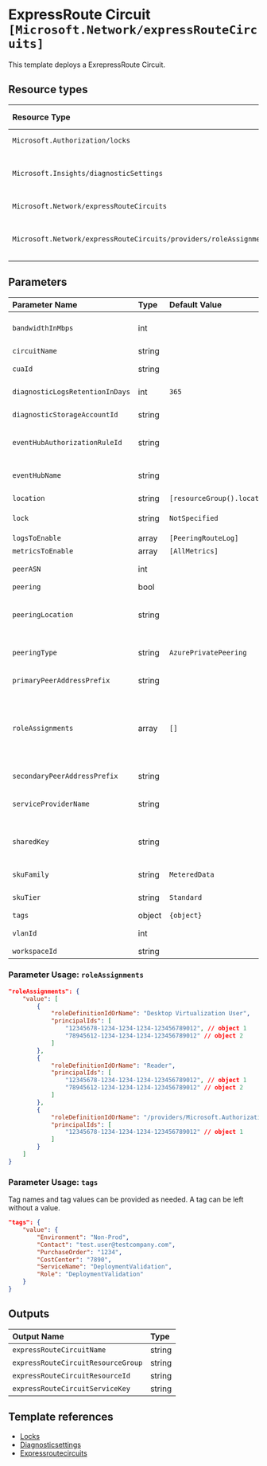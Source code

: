 # ExpressRoute Circuit `[Microsoft.Network/expressRouteCircuits]`

This template deploys a ExrepressRoute Circuit.


## Resource types

| Resource Type | Api Version |
| :-- | :-- |
| `Microsoft.Authorization/locks` | 2016-09-01 |
| `Microsoft.Insights/diagnosticSettings` | 2017-05-01-preview |
| `Microsoft.Network/expressRouteCircuits` | 2021-02-01 |
| `Microsoft.Network/expressRouteCircuits/providers/roleAssignments` | 2021-04-01-preview |

## Parameters

| Parameter Name | Type | Default Value | Possible Values | Description |
| :-- | :-- | :-- | :-- | :-- |
| `bandwidthInMbps` | int |  |  | Required. This is the bandwidth in Mbps of the circuit being created. It must exactly match one of the available bandwidth offers List ExpressRoute Service Providers API call. |
| `circuitName` | string |  |  | Required. This is the name of the ExpressRoute circuit |
| `cuaId` | string |  |  | Optional. Customer Usage Attribution id (GUID). This GUID must be previously registered |
| `diagnosticLogsRetentionInDays` | int | `365` |  | Optional. Specifies the number of days that logs will be kept for; a value of 0 will retain data indefinitely. |
| `diagnosticStorageAccountId` | string |  |  | Optional. Resource identifier of the Diagnostic Storage Account. |
| `eventHubAuthorizationRuleId` | string |  |  | Optional. Resource ID of the event hub authorization rule for the Event Hubs namespace in which the event hub should be created or streamed to. |
| `eventHubName` | string |  |  | Optional. Name of the event hub within the namespace to which logs are streamed. Without this, an event hub is created for each log category. |
| `location` | string | `[resourceGroup().location]` |  | Optional. Location for all resources. |
| `lock` | string | `NotSpecified` | `[CanNotDelete, NotSpecified, ReadOnly]` | Optional. Specify the type of lock. |
| `logsToEnable` | array | `[PeeringRouteLog]` | `[PeeringRouteLog]` | Optional. The name of logs that will be streamed. |
| `metricsToEnable` | array | `[AllMetrics]` | `[AllMetrics]` | Optional. The name of metrics that will be streamed. |
| `peerASN` | int |  |  | Optional. The autonomous system number of the customer/connectivity provider. |
| `peering` | bool |  | `[True, False]` | Optional. Enabled BGP peering type for the Circuit. |
| `peeringLocation` | string |  |  | Required. This is the name of the peering location and not the ARM resource location. It must exactly match one of the available peering locations from List ExpressRoute Service Providers API call. |
| `peeringType` | string | `AzurePrivatePeering` | `[AzurePrivatePeering, MicrosoftPeering]` | Optional. BGP peering type for the Circuit. Choose from AzurePrivatePeering, AzurePublicPeering or MicrosoftPeering. |
| `primaryPeerAddressPrefix` | string |  |  | Optional. A /30 subnet used to configure IP addresses for interfaces on Link1. |
| `roleAssignments` | array | `[]` |  | Optional. Array of role assignment objects that contain the 'roleDefinitionIdOrName' and 'principalId' to define RBAC role assignments on this resource. In the roleDefinitionIdOrName attribute, you can provide either the display name of the role definition, or its fully qualified ID in the following format: '/providers/Microsoft.Authorization/roleDefinitions/c2f4ef07-c644-48eb-af81-4b1b4947fb11' |
| `secondaryPeerAddressPrefix` | string |  |  | Optional. A /30 subnet used to configure IP addresses for interfaces on Link2. |
| `serviceProviderName` | string |  |  | Required. This is the name of the ExpressRoute Service Provider. It must exactly match one of the Service Providers from List ExpressRoute Service Providers API call. |
| `sharedKey` | string |  |  | Optional. The shared key for peering configuration. Router does MD5 hash comparison to validate the packets sent by BGP connection. This parameter is optional and can be removed from peering configuration if not required. |
| `skuFamily` | string | `MeteredData` | `[MeteredData, UnlimitedData]` | Required. Chosen SKU family of ExpressRoute circuit. Choose from MeteredData or UnlimitedData SKU families. |
| `skuTier` | string | `Standard` | `[Standard, Premium]` | Required. Chosen SKU Tier of ExpressRoute circuit. Choose from Premium or Standard SKU tiers. |
| `tags` | object | `{object}` |  | Optional. Tags of the resource. |
| `vlanId` | int |  |  | Optional. Specifies the identifier that is used to identify the customer. |
| `workspaceId` | string |  |  | Optional. Resource identifier of Log Analytics. |

### Parameter Usage: `roleAssignments`

```json
"roleAssignments": {
    "value": [
        {
            "roleDefinitionIdOrName": "Desktop Virtualization User",
            "principalIds": [
                "12345678-1234-1234-1234-123456789012", // object 1
                "78945612-1234-1234-1234-123456789012" // object 2
            ]
        },
        {
            "roleDefinitionIdOrName": "Reader",
            "principalIds": [
                "12345678-1234-1234-1234-123456789012", // object 1
                "78945612-1234-1234-1234-123456789012" // object 2
            ]
        },
        {
            "roleDefinitionIdOrName": "/providers/Microsoft.Authorization/roleDefinitions/c2f4ef07-c644-48eb-af81-4b1b4947fb11",
            "principalIds": [
                "12345678-1234-1234-1234-123456789012" // object 1
            ]
        }
    ]
}
```

### Parameter Usage: `tags`

Tag names and tag values can be provided as needed. A tag can be left without a value.

```json
"tags": {
    "value": {
        "Environment": "Non-Prod",
        "Contact": "test.user@testcompany.com",
        "PurchaseOrder": "1234",
        "CostCenter": "7890",
        "ServiceName": "DeploymentValidation",
        "Role": "DeploymentValidation"
    }
}
```

## Outputs

| Output Name | Type |
| :-- | :-- |
| `expressRouteCircuitName` | string |
| `expressRouteCircuitResourceGroup` | string |
| `expressRouteCircuitResourceId` | string |
| `expressRouteCircuitServiceKey` | string |

## Template references

- [Locks](https://docs.microsoft.com/en-us/azure/templates/Microsoft.Authorization/2016-09-01/locks)
- [Diagnosticsettings](https://docs.microsoft.com/en-us/azure/templates/Microsoft.Insights/2017-05-01-preview/diagnosticSettings)
- [Expressroutecircuits](https://docs.microsoft.com/en-us/azure/templates/Microsoft.Network/2021-02-01/expressRouteCircuits)
